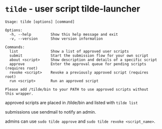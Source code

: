 # `tilde` - user script tilde-launcher

```
Usage: tilde [options] [command]

Options:
  -h, --help         Show this help message and exit
  -v, --version      Show version information

Commands:
  list               Show a list of approved user scripts
  submit             Start the submission flow for your own script
  about <script>     Show description and details of a specific script
  approve            Enter the approval queue for pending scripts (requires root)
  revoke <script>    Revoke a previously approved script (requires root)
  run <script>       Run an approved script

Please add /tilde/bin to your PATH to use approved scripts without this wrapper.
```

approved scripts are placed in /tilde/bin and listed with `tilde list`

submissions use sendmail to notify an admin.

admins can use `sudo tilde approve` and `sudo tilde revoke <script_name>`.
